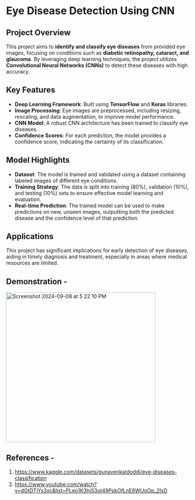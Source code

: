 # Eye Disease Detection Using CNN

## Project Overview
This project aims to **identify and classify eye diseases** from provided eye images, focusing on conditions such as **diabetic retinopathy, cataract, and glaucoma**. 
By leveraging deep learning techniques, the project utilizes **Convolutional Neural Networks (CNNs)** to detect these diseases with high accuracy.

## Key Features
- **Deep Learning Framework**: Built using **TensorFlow** and **Keras** libraries.
- **Image Processing**: Eye images are preprocessed, including resizing, rescaling, and data augmentation, to improve model performance.
- **CNN Model**: A robust CNN architecture has been trained to classify eye diseases.
- **Confidence Scores**: For each prediction, the model provides a confidence score, indicating the certainty of its classification.

## Model Highlights
- **Dataset**: The model is trained and validated using a dataset containing labeled images of different eye conditions.
- **Training Strategy**: The data is split into training (80%), validation (10%), and testing (10%) sets to ensure effective model learning and evaluation.
- **Real-time Prediction**: The trained model can be used to make predictions on new, unseen images, outputting both the predicted disease and the confidence level of that prediction.

## Applications
This project has significant implications for early detection of eye diseases, aiding in timely diagnosis and treatment, especially in areas where medical resources are limited.

## Demonstration - 
<img width="408" alt="Screenshot 2024-09-08 at 5 22 10 PM" src="https://github.com/user-attachments/assets/b4388f26-635f-40f9-abcd-9f5fc159d566">

## References - 
1) https://www.kaggle.com/datasets/gunavenkatdoddi/eye-diseases-classification
2) https://www.youtube.com/watch?v=dGtDTjYs3xc&list=PLeo1K3hjS3ut49PskOfLnE6WUoOp_2lsD 
